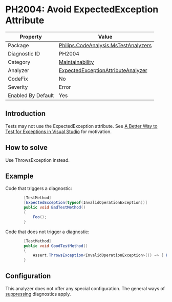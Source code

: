 # PH2004: Avoid ExpectedException Attribute

| Property | Value  |
|--|--|
| Package | [Philips.CodeAnalysis.MsTestAnalyzers](https://www.nuget.org/packages/Philips.CodeAnalysis.MsTestAnalyzers) |
| Diagnostic ID | PH2004 |
| Category  | [Maintainability](../Maintainability.md) |
| Analyzer | [ExpectedExceptionAttributeAnalyzer](https://github.com/philips-software/roslyn-analyzers/blob/main/Philips.CodeAnalysis.MsTestAnalyzers/ExpectedExceptionAttributeAnalyzer.cs)
| CodeFix  | No |
| Severity | Error |
| Enabled By Default | Yes |

## Introduction

Tests may not use the ExpectedException attribute. See [A Better Way to Test for Exceptions in Visual Studio](https://visualstudiomagazine.com/blogs/tool-tracker/2018/11/test-exceptions.aspx) for motivation.

## How to solve

Use ThrowsException instead.

## Example

Code that triggers a diagnostic:
``` cs
        [TestMethod]
        [ExpectedException(typeof(InvalidOperationException))]
        public void BadTestMethod()
        {
            Foo();
        }
```

Code that does not trigger a diagnostic:
``` cs
        [TestMethod]
        public void GoodTestMethod()
        {
            Assert.ThrowsException<InvalidOperationException>(() => { Foo() });
        }
```

## Configuration

This analyzer does not offer any special configuration. The general ways of [suppressing](https://learn.microsoft.com/en-us/dotnet/fundamentals/code-analysis/suppress-warnings) diagnostics apply.
